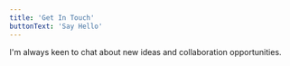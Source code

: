 ```yaml
---
title: 'Get In Touch'
buttonText: 'Say Hello'
---
```


I'm always keen to chat about new ideas and collaboration opportunities.
